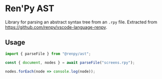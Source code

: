 # Ren'Py AST

Library for parsing an abstract syntax tree from an `.rpy` file. Extracted from https://github.com/renpy/vscode-language-renpy.

## Usage

``` typescript
import { parseFile } from "@renpy/ast";

const { document, nodes } = await parseFile("screens.rpy");

nodes.forEach(node => console.log(node));
```
